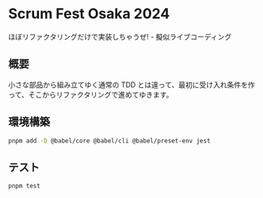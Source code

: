 # Scrum Fest Osaka 2024

ほぼリファクタリングだけで実装しちゃうぜ! - 擬似ライブコーディング

## 概要

小さな部品から組み立てゆく通常の TDD とは違って、最初に受け入れ条件を作って、そこからリファクタリングで進めてゆきます。

## 環境構築

```sh
pnpm add -D @babel/core @babel/cli @babel/preset-env jest
```

## テスト

```sh
pnpm test
```
